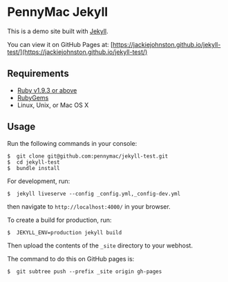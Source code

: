 # PennyMac Jekyll
This is a demo site built with [Jekyll](https://jekyllrb.com/).

You can view it on GitHub Pages at: [https://jackiejohnston.github.io/jekyll-test/](https://jackiejohnston.github.io/jekyll-test/)

## Requirements

 - [Ruby v1.9.3 or above](https://www.ruby-lang.org/en/downloads/)
 - [RubyGems](https://rubygems.org/pages/download)
 - Linux, Unix, or Mac OS X

## Usage

Run the following commands in your console:
```
$  git clone git@github.com:pennymac/jekyll-test.git
$  cd jekyll-test
$  bundle install
```

For development, run:
```
$  jekyll liveserve --config _config.yml,_config-dev.yml
```

then navigate to `http://localhost:4000/` in your browser.

To create a build for production, run:
```
$  JEKYLL_ENV=production jekyll build
```
Then upload the contents of the `_site` directory to your webhost.

The command to do this on GitHub pages is:
```
$  git subtree push --prefix _site origin gh-pages
```